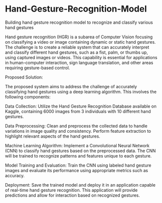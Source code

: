 # Hand-Gesture-Recognition-Model
Building hand gesture recognition model to recognize and classify various hand gestures

Hand gesture recognition (HGR) is a subarea of Computer Vision focusing on classifying a video or image containing dynamic or static hand gestures. The challenge is to create a reliable system that can accurately interpret and classify different hand gestures, such as a fist, palm, or thumbs up, using captured images or videos. This capability is essential for applications in human-computer interaction, sign language translation, and other areas requiring gesture-based control.

Proposed Solution:

The proposed system aims to address the challenge of accurately classifying hand gestures using a deep learning algorithm. This involves the following components:

Data Collection: Utilize the Hand Gesture Recognition Database available on Kaggle, containing 6000 images from 3 individuals with 10 different hand gestures.

Data Preprocessing: Clean and preprocess the collected data to handle variations in image quality and consistency. Perform feature extraction to highlight relevant aspects of the hand gestures.

Machine Learning Algorithm: Implement a Convolutional Neural Network (CNN) to classify hand gestures based on the preprocessed data. The CNN will be trained to recognize patterns and features unique to each gesture.

Model Training and Evaluation: Train the CNN using labeled hand gesture images and evaluate its performance using appropriate metrics such as accuracy.

Deployment: Save the trained model and deploy it in an application capable of real-time hand gesture recognition. This application will provide predictions and allow for interaction based on recognized gestures.


